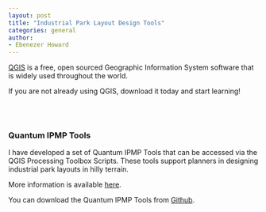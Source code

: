 ```yaml
---
layout: post
title: "Industrial Park Layout Design Tools"
categories: general
author: 
- Ebenezer Howard
---
```


[QGIS](https://www.qgis.org) is a free, open sourced Geographic Information System software that is widely used throughout the world.

If you are not already using QGIS, download it today and start learning!  

<br> <br>

### Quantum IPMP Tools

I have developed a set of Quantum IPMP Tools that can be accessed via the QGIS Processing Toolbox Scripts.  These tools support planners in designing industrial park layouts in hilly terrain.

More information is available [here](/resources.html).

You can download the Quantum IPMP Tools from [Github](https://github.com/ebhoward/QuantumIPMPTools).
